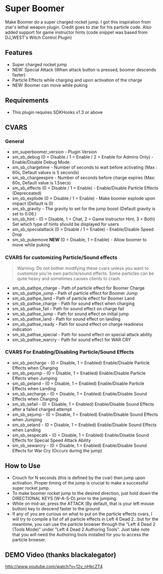 # Super Boomer

Make Boomer do a super charged rocket jump.  I got this inspiration from ztar's lethal weapon plugin. Credit goes to ztar for his particle code. Also added support for game instructor hints (code snippet was based from DJ_WEST's Witch Control Plugin)

## Features
- Super charged rocket jump
- NEW: Special Attack (When attack button is pressed, boomer descends faster)
- Particle Effects while charging and upon activation of the charge
- NEW: Boomer can move while puking

## Requirements
- This plugin requires SDKHooks v1.3 or above

## CVARS

### General
- sm_superboomer_version - Plugin Version
- sm_sb_debug (0 = Disable / 1 = Enable / 2 = Enable for Admins Only) - Enable/Disable Debug Mode.
- sm_sb_chargetime - Number of seconds to wait before activating (Max : 60s, Default values is 5 seconds)
- sm_sb_chargeexpire - Number of seconds before charge expires (Max: 60s, Default value is 1.5secs)
- sm_sb_effects (0 = Disable / 1 = Enable) - Enable/Disable Particle Effects (Depreceated)
- sm_sb_explode (0 = Disable / 1 = Enable) - Make boomer explode upon impact (Default is 0)
- sm_sb_gravity - The gravity to set for the jump boost (Default gravity is set to 0.06.)
- sm_sb_hint - (0 = Disable, 1 = Chat, 2 = Game Instructor Hint, 3 = Both) Set which type of hints should be displayed for users
- sm_sb_specialattack (0 = Disable / 1 = Enable) - Enable/Disable Speed Drop
- sm_sb_pukemove **NEW** (0 = Disable, 1 = Enable) - Allow boomer to move while puking

### CVARS for customizing Particle/Sound effects

> Warning: Do not bother modifying these cvars unless you want to customize you're own particle/sound effects. Some particles can be quite heavy and sometimes causes clients to crash.

- sm_sb_pathpe_charge - Path of particle effect for Boomer Charge
- sm_sb_pathpe_jump - Path of particle effect for Boomer Jump
- sm_sb_pathpe_land - Path of particle effect for Boomer Land
- sm_sb_pathse_charge - Path for sound effect when charging
- sm_sb_pathse_fail - Path for sound effect on charge fail
- sm_sb_pathse_jump - Path for sound effect on initial jump
- sm_sb_pathse_land - Path for sound effect on landing
- sm_sb_pathse_ready - Path for sound effect on charge readiness indication
- sm_sb_pathse_special - Path for sound effect on special attack ability
- sm_sb_pathse_warcry - Path for sound effect for WAR CRY


### CVARS For Enabling/Disabling Particle/Sound Effects

- sm_sb_pecharge - (0 = Disable, 1 = Enabled) Enable/Disable Particle Effects when Charging
- sm_sb_pejump - (0 = Disable, 1 = Enabled) Enable/Disable Particle Effects when Jumping
- sm_sb_peland - (0 = Disable, 1 = Enabled) Enable/Disable Particle Effects when Landing
- sm_sb_secharge - (0 = Disable, 1 = Enabled) Enable/Disable Sound Effects when Charging
- sm_sb_sefail - (0 = Disable, 1 = Enabled) Enable/Disable Sound Effects after a failed charged attempt
- sm_sb_sejump - (0 = Disable, 1 = Enabled) Enable/Disable Sound Effects when Jumping
- sm_sb_seland - (0 = Disable, 1 = Enabled) Enable/Disable Sound Effects when Landing
- sm_sb_sespecatk - (0 = Disable, 1 = Enabled) Enable/Disable Sound Effects for Special Speed Attack Ability
- sm_sb_sewarcry - (0 = Disable, 1 = Enabled) Enable/Disable Sound Effects for War Cry (Occurs during the jump)


## How to Use
- Crouch for N seconds (this is defined by the cvar) then jump upon activation. Proper timing of the jump is crucial to make a successful super rocket jump.
- To make boomer rocket jump to the desired direction, just hold down the DIRECTIONAL KEYS (W-A-S-D) prior to the jumping.
- While on mid-air, press the ATTACK (By default, that is your left mouse button) key to descend faster to the ground
- If any of you are curious on what to put on the particle effects cvars, I will try to compile a list of all particle effects in Left 4 Dead 2...but for the meantime, you can use the particle browser through the "Left 4 Dead 2 (Tools Mode)" under "Left 4 Dead 2 Authoring Tools". Just take note that you will need the Authoring tools installed for you to access the particle browser.


## DEMO Video (thanks blackalegator)
http://www.youtube.com/watch?v=12v_nHkcZT4